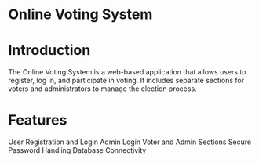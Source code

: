 # Online Voting System
# Introduction
The Online Voting System is a web-based application that allows users to register, log in, and participate in voting. It includes separate sections for voters and administrators to manage the election process.

# Features
User Registration and Login
Admin Login
Voter and Admin Sections
Secure Password Handling
Database Connectivity
